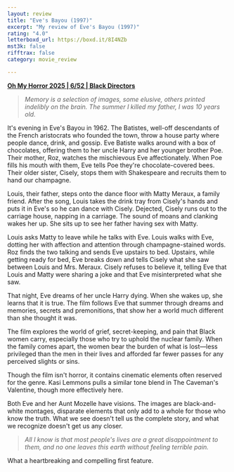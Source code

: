 ```yaml
---
layout: review
title: "Eve's Bayou (1997)"
excerpt: "My review of Eve's Bayou (1997)"
rating: "4.0"
letterboxd_url: https://boxd.it/8I4NZb
mst3k: false
rifftrax: false
category: movie_review

---
```


<b><a href="https://boxd.it/BQGCY/detail">Oh My Horror 2025 | 6/52 | Black Directors</a></b>

<blockquote><i>Memory is a selection of images, some elusive, others printed indelibly on the brain. The summer I killed my father, I was 10 years old.</i></blockquote>

It's evening in Eve's Bayou in 1962. The Batistes, well-off descendants of the French aristocrats who founded the town, throw a house party where people dance, drink, and gossip. Eve Batiste walks around with a box of chocolates, offering them to her uncle Harry and her younger brother Poe. Their mother, Roz, watches the mischievous Eve affectionately. When Poe fills his mouth with them, Eve tells Poe they're chocolate-covered bees. Their older sister, Cisely, stops them with Shakespeare and recruits them to hand our champagne.

Louis, their father, steps onto the dance floor with Matty Meraux, a family friend. After the song, Louis takes the drink tray from Cisely's hands and puts it in Eve's so he can dance with Cisely. Dejected, Cisely runs out to the carriage house, napping in a carriage. The sound of moans and clanking wakes her up. She sits up to see her father having sex with Matty.

Louis asks Matty to leave while he talks with Eve. Louis walks with Eve, dotting her with affection and attention through champagne-stained words.  Roz finds the two talking and sends Eve upstairs to bed. Upstairs, while getting ready for bed, Eve breaks down and tells Cisely what she saw between Louis and Mrs. Meraux. Cisely refuses to believe it, telling Eve that Louis and Matty were sharing a joke and that Eve misinterpreted what she saw.

That night, Eve dreams of her uncle Harry dying. When she wakes up, she learns that it is true. The film follows Eve that summer through dreams and memories, secrets and premonitions, that show her a world much different than she thought it was.

The film explores the world of grief, secret-keeping, and pain that Black women carry, especially those who try to uphold the nuclear family. When the family comes apart, the women bear the burden of what is lost—less privileged than the men in their lives and afforded far fewer passes for any perceived slights or sins.

Though the film isn't horror, it contains cinematic elements often reserved for the genre. Kasi Lemmons pulls a similar tone blend in The Caveman's Valentine, though more effectively here.

Both Eve and her Aunt Mozelle have visions. The images are black-and-white montages, disparate elements that only add to a whole for those who know the truth. What we see doesn't tell us the complete story, and what we recognize doesn't get us any closer.

<blockquote><i>All I know is that most people's lives are a great disappointment to them, and no one leaves this earth without feeling terrible pain.</i></blockquote>

What a heartbreaking and compelling first feature.